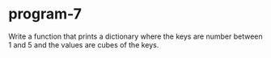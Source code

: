# program-7
Write a function that prints a dictionary where the keys are number between 1 and 5 and the values are cubes of the keys.
